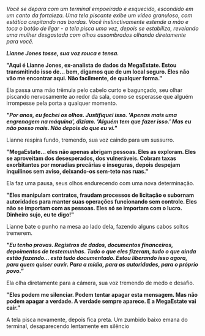 _Você se depara com um terminal empoeirado e esquecido, escondido em um canto da fortaleza. Uma tela piscante exibe um vídeo granuloso, com estática crepitando nas bordas. Você instinctivamente estende a mão e toca o botão de ligar - a tela pisca uma vez, depois se estabiliza, revelando uma mulher desgastada com olhos assombrados olhando diretamente para você._

**_Lianne Jones tosse, sua voz rouca e tensa._**

**"Aqui é Lianne Jones, ex-analista de dados da MegaEstate. Estou transmitindo isso de... bem, digamos que de um local seguro. Eles não vão me encontrar aqui. Não facilmente, de qualquer forma."**

Ela passa uma mão trêmula pelo cabelo curto e bagunçado, seu olhar piscando nervosamente ao redor da sala, como se esperasse que alguém irrompesse pela porta a qualquer momento.

**_"Por anos, eu fechei os olhos. Justifiquei isso. 'Apenas mais uma engrenagem na máquina', diziam. 'Alguém tem que fazer isso.' Mas eu não posso mais. Não depois do que eu vi."_**

Lianne respira fundo, tremendo, sua voz caindo para um sussurro.

**"MegaEstate... eles não apenas abrigam pessoas. Eles as exploram. Eles se aproveitam dos desesperados, dos vulneráveis. Cobram taxas exorbitantes por moradias precárias e inseguras, depois despejam inquilinos sem aviso, deixando-os sem-teto nas ruas."**

Ela faz uma pausa, seus olhos endurecendo com uma nova determinação.

**"Eles manipulam contratos, fraudam processos de licitação e subornam autoridades para manter suas operações funcionando sem controle. Eles não se importam com as pessoas. Eles só se importam com o lucro. Dinheiro sujo, eu te digo!"**

Lianne bate o punho na mesa ao lado dela, fazendo alguns cabos soltos tremerem.

**_"Eu tenho provas. Registros de dados, documentos financeiros, depoimentos de testemunhas. Tudo o que eles fizeram, tudo o que ainda estão fazendo... está tudo documentado. Estou liberando isso agora, para quem quiser ouvir. Para a mídia, para as autoridades, para o próprio povo."_**

Ela olha diretamente para a câmera, sua voz tremendo de medo e desafio.

**"Eles podem me silenciar. Podem tentar apagar esta mensagem. Mas não podem apagar a verdade. A verdade sempre aparece. E a MegaEstate vai cair."**

A tela pisca novamente, depois fica preta. Um zumbido baixo emana do terminal, desaparecendo lentamente em silêncio
